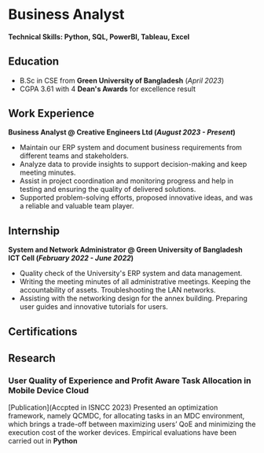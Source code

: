 # Business Analyst
#### Technical Skills: Python, SQL, PowerBI, Tableau, Excel

## Education		        		
- B.Sc in CSE from **Green University of Bangladesh** (_April 2023_)
- CGPA 3.61 with 4 **Dean's Awards** for excellence result
## Work Experience
**Business Analyst @ Creative Engineers Ltd (_August 2023 - Present_)**
- Maintain our ERP system and document business requirements from different teams and stakeholders.
- Analyze data to provide insights to support decision-making and keep meeting minutes.
- Assist in project coordination and monitoring progress and help in testing and ensuring the quality of delivered solutions.
- Supported problem-solving efforts, proposed innovative ideas, and was a reliable and valuable team player.
## Internship
**System and Network Administrator @ Green University of Bangladesh ICT Cell (_February 2022 - June 2022_)**
- Quality check of the University's ERP system and data management.
- Writing the meeting minutes of all administrative meetings. Keeping the accountability of assets. Troubleshooting the LAN networks.
- Assisting with the networking design for the annex building. Preparing user guides and innovative tutorials for users.
## Certifications

## Research
### User Quality of Experience and Profit Aware Task Allocation in Mobile Device Cloud
[Publication](Accpted in ISNCC 2023)
Presented an optimization framework, namely QCMDC, for allocating tasks in an MDC environment, which brings a trade-off between maximizing users’ QoE and minimizing the execution cost of the worker devices. Empirical evaluations have been carried out in **Python**
